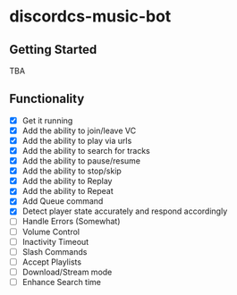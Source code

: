 # discordcs-music-bot

## Getting Started

TBA

## Functionality

- [x] Get it running
- [x] Add the ability to join/leave VC
- [x] Add the ability to play via urls
- [x] Add the ability to search for tracks
- [x] Add the ability to pause/resume
- [x] Add the ability to stop/skip
- [x] Add the ability to Replay
- [x] Add the ability to Repeat
- [x] Add Queue command
- [x] Detect player state accurately and respond accordingly
- [ ] Handle Errors (Somewhat)
- [ ] Volume Control
- [ ] Inactivity Timeout
- [ ] Slash Commands
- [ ] Accept Playlists
- [ ] Download/Stream mode
- [ ] Enhance Search time
